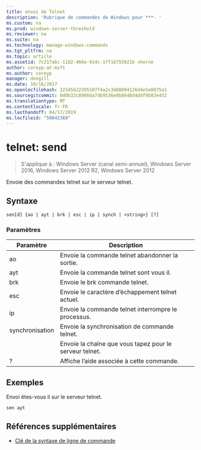 ```yaml
---
title: envoi de Telnet
description: 'Rubrique de commandes de Windows pour ***- '
ms.custom: na
ms.prod: windows-server-threshold
ms.reviewer: na
ms.suite: na
ms.technology: manage-windows-commands
ms.tgt_pltfrm: na
ms.topic: article
ms.assetid: 7c217abc-1182-466e-914c-1ff16755021b vhorne
author: coreyp-at-msft
ms.author: coreyp
manager: dongill
ms.date: 10/16/2017
ms.openlocfilehash: 32345b22395107f4a2c3d88894126d4e5e0875a1
ms.sourcegitcommit: 0d0b32c8986ba7db9536e0b8648d4ddf9b03e452
ms.translationtype: MT
ms.contentlocale: fr-FR
ms.lasthandoff: 04/17/2019
ms.locfileid: "59842360"
---
```

# <a name="telnet-send"></a>telnet: send

>S'applique à : Windows Server (canal semi-annuel), Windows Server 2016, Windows Server 2012 R2, Windows Server 2012

Envoie des commandes telnet sur le serveur telnet.   
## <a name="syntax"></a>Syntaxe  
```  
sen[d] {ao | ayt | brk | esc | ip | synch | <string>} [?]  
```  
### <a name="parameters"></a>Paramètres  
|Paramètre|Description|  
|-------|--------|  
|ao|Envoie la commande telnet abandonner la sortie.|  
|ayt|Envoie la commande telnet sont vous il.|  
|brk|Envoie le brk commande telnet.|  
|esc|Envoie le caractère d’échappement telnet actuel.|  
|ip|Envoie la commande telnet interrompre le processus.|  
|synchronisation|Envoie la synchronisation de commande telnet.|  
|<string>|Envoie la chaîne que vous tapez pour le serveur telnet.|  
|?|Affiche l’aide associée à cette commande.|  
## <a name="BKMK_Examples"></a>Exemples  
Envoi êtes-vous il sur le serveur telnet.  
```  
sen ayt  
```  
## <a name="additional-references"></a>Références supplémentaires  
-   [Clé de la syntaxe de ligne de commande](command-line-syntax-key.md)  
